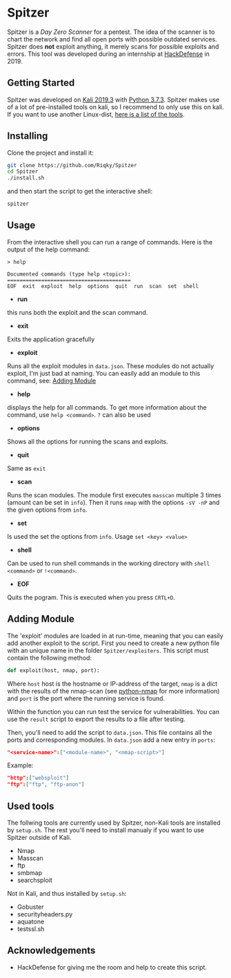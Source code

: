 # Spitzer

Spitzer is a *Day Zero Scanner* for a pentest. The idea of the scanner is to chart the network and find all open ports with possible outdated services. Spitzer does **not** exploit anything, it merely scans for possible exploits and errors. This tool was developed during an internship at [HackDefense](https://hackdefense.com/) in 2019.

## Getting Started

Spitzer was developed on [Kali 2019.3](https://www.kali.org/downloads/) with [Python 3.7.3](https://www.python.org/downloads/). Spitzer makes use of a lot of pre-installed tools on kali, so I recommend to only use this on kali. If you want to use another Linux-dist, [here is a list of the tools](https://github.com/riqky/spitzer/wiki/tools).

## Installing

Clone the project and install it:

```bash
git clone https://github.com/Riqky/Spitzer
cd Spitzer
./install.sh
```

and then start the script to get the interactive shell:

```bash
spitzer
```

## Usage

From the interactive shell you can run a range of commands. Here is the output of the help command:

```spitzer
> help

Documented commands (type help <topic>):
========================================
EOF  exit  exploit  help  options  quit  run  scan  set  shell
```

- **run**

this runs both the exploit and the scan command.

- **exit**

Exits the application gracefully

- **exploit**

Runs all the exploit modules in `data.json`. These modules do not actually exploit, I'm just bad at naming. You can easily add an module to this command, see: [Adding Module](#adding-module)

- **help**

displays the help for all commands. To get more information about the command, use `help <command>`. `?` can also be used

- **options**

Shows all the options for running the scans and exploits.

- **quit**

Same as `exit`

- **scan**

Runs the scan modules. The module first executes `masscan` multiple 3 times (amount can be set in `info`). Then it runs `nmap` with the options `-sV -nP` and the given options from `info`.

- **set**

Is used the set the options from `info`. Usage `set <key> <value>`

- **shell**

Can be used to run shell commands in the working directory with `shell <command>` or `!<command>`. <!--**WARNING!** This runs the command completely unsanitized in the shell. Therefor this command could be used to gain [privilege escalation](https://en.wikipedia.org/wiki/Privilege_escalation) on a non-Kali system.-->

- **EOF**

Quits the pogram. This is executed when you press `CRTL+D`.

## Adding Module

The 'exploit' modules are loaded in at run-time, meaning that you can easily add another exploit to the script.
First you need to create a new python file with an unique name in the folder `Spitzer/exploiters`. This script must contain the following method:

```python
def exploit(host, nmap, port):
```

Where `host` host is the hostname or IP-address of the target, `nmap` is a dict with the results of the nmap-scan (see [python-nmap](https://pypi.org/project/python-nmap/) for more information) and `port` is the port where the running service is found.

Within the function you can run test the service for vulnerabilities. You can use the `result` script to export the results to a file after testing.

Then, you'll need to add the script to `data.json`. This file contains all the ports and corresponding modules. In `data.json` add a new entry in `ports`:

```json
"<service-name>":["<module-name>", "<nmap-script>"]
```

Example:

```json
"http":["websploit"]
"ftp":["ftp", "ftp-anon"]
```

## Used tools

The follwing tools are currently used by Spitzer, non-Kali tools are installed by `setup.sh`. The rest you'll need to install manualy if you want to use Spitzer outside of Kali.

- Nmap
- Masscan
- ftp
- smbmap
- searchsploit

Not in Kali, and thus installed by `setup.sh`:

- Gobuster
- securityheaders</span>.py <!--span is a weird trick to prevent them being hyperlinks-->
- aquatone
- testssl</span>.sh

## Acknowledgements

- HackDefense for giving me the room and help to create this script.
